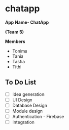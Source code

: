 
# chatapp

**App Name- ChatApp**

**(Team 5)**

**Members**

 - Tonima 
 - Tania 
 - Tasfia 
 - Tithi

 
## To Do List
 

 - [ ] Idea generation
 - [ ] UI Design
 - [ ] Database Design
 - [ ] Module design
 - [ ] Authentication - Firebase
 - [ ] Integration

